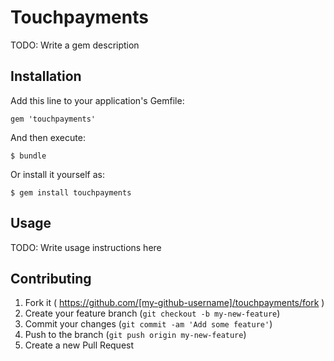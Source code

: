 # Touchpayments

TODO: Write a gem description

## Installation

Add this line to your application's Gemfile:

    gem 'touchpayments'

And then execute:

    $ bundle

Or install it yourself as:

    $ gem install touchpayments

## Usage

TODO: Write usage instructions here

## Contributing

1. Fork it ( https://github.com/[my-github-username]/touchpayments/fork )
2. Create your feature branch (`git checkout -b my-new-feature`)
3. Commit your changes (`git commit -am 'Add some feature'`)
4. Push to the branch (`git push origin my-new-feature`)
5. Create a new Pull Request
